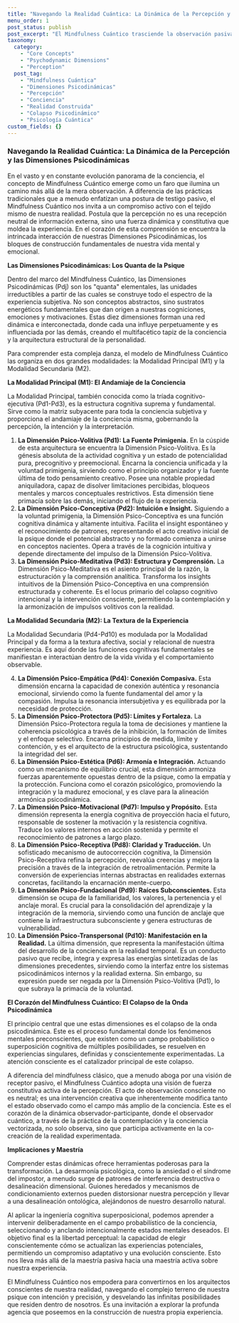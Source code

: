 ```yaml
---
title: "Navegando la Realidad Cuántica: La Dinámica de la Percepción y las Dimensiones Psicodinámicas"
menu_order: 1
post_status: publish
post_excerpt: "El Mindfulness Cuántico trasciende la observación pasiva, invitándonos a explorar la conciencia como un campo dinámico donde nuestra atención activa moldea la realidad. Este enfoque revela cómo nuestras Dimensiones Psicodinámicas, desde la voluntad primigenia hasta la manifestación transpersonal, interactúan para crear nuestra experiencia, ofreciendo herramientas para una maestría profunda sobre nuestro mundo interior y exterior."
taxonomy:
  category:
    - "Core Concepts"
    - "Psychodynamic Dimensions"
    - "Perception"
  post_tag:
    - "Mindfulness Cuántica"
    - "Dimensiones Psicodinámicas"
    - "Percepción"
    - "Conciencia"
    - "Realidad Construida"
    - "Colapso Psicodinámico"
    - "Psicología Cuántica"
custom_fields: {}
---
```


### Navegando la Realidad Cuántica: La Dinámica de la Percepción y las Dimensiones Psicodinámicas

En el vasto y en constante evolución panorama de la conciencia, el concepto de Mindfulness Cuántico emerge como un faro que ilumina un camino más allá de la mera observación. A diferencia de las prácticas tradicionales que a menudo enfatizan una postura de testigo pasivo, el Mindfulness Cuántico nos invita a un compromiso activo con el tejido mismo de nuestra realidad. Postula que la percepción no es una recepción neutral de información externa, sino una fuerza dinámica y constitutiva que moldea la experiencia. En el corazón de esta comprensión se encuentra la intrincada interacción de nuestras Dimensiones Psicodinámicas, los bloques de construcción fundamentales de nuestra vida mental y emocional.

**Las Dimensiones Psicodinámicas: Los Quanta de la Psique**

Dentro del marco del Mindfulness Cuántico, las Dimensiones Psicodinámicas (Pdj) son los "quanta" elementales, las unidades irreductibles a partir de las cuales se construye todo el espectro de la experiencia subjetiva. No son conceptos abstractos, sino sustratos energéticos fundamentales que dan origen a nuestras cogniciones, emociones y motivaciones. Estas diez dimensiones forman una red dinámica e interconectada, donde cada una influye perpetuamente y es influenciada por las demás, creando el multifacético tapiz de la conciencia y la arquitectura estructural de la personalidad.

Para comprender esta compleja danza, el modelo de Mindfulness Cuántico las organiza en dos grandes modalidades: la Modalidad Principal (M1) y la Modalidad Secundaria (M2).

**La Modalidad Principal (M1): El Andamiaje de la Conciencia**

La Modalidad Principal, también conocida como la tríada cognitivo-ejecutiva (Pd1-Pd3), es la estructura cognitiva suprema y fundamental. Sirve como la matriz subyacente para toda la conciencia subjetiva y proporciona el andamiaje de la conciencia misma, gobernando la percepción, la intención y la interpretación.

1.  **La Dimensión Psico-Volitiva (Pd1): La Fuente Primigenia.** En la cúspide de esta arquitectura se encuentra la Dimensión Psico-Volitiva. Es la génesis absoluta de la actividad cognitiva y un estado de potencialidad pura, precognitivo y preemocional. Encarna la conciencia unificada y la voluntad primigenia, sirviendo como el principio organizador y la fuente última de todo pensamiento creativo. Posee una notable propiedad aniquiladora, capaz de disolver limitaciones percibidas, bloqueos mentales y marcos conceptuales restrictivos. Esta dimensión tiene primacía sobre las demás, iniciando el flujo de la experiencia.
2.  **La Dimensión Psico-Conceptiva (Pd2): Intuición e Insight.** Siguiendo a la voluntad primigenia, la Dimensión Psico-Conceptiva es una función cognitiva dinámica y altamente intuitiva. Facilita el insight espontáneo y el reconocimiento de patrones, representando el acto creativo inicial de la psique donde el potencial abstracto y no formado comienza a unirse en conceptos nacientes. Opera a través de la cognición intuitiva y depende directamente del impulso de la Dimensión Psico-Volitiva.
3.  **La Dimensión Psico-Meditativa (Pd3): Estructura y Comprensión.** La Dimensión Psico-Meditativa es el asiento principal de la razón, la estructuración y la comprensión analítica. Transforma los insights intuitivos de la Dimensión Psico-Conceptiva en una comprensión estructurada y coherente. Es el locus primario del colapso cognitivo intencional y la intervención consciente, permitiendo la contemplación y la armonización de impulsos volitivos con la realidad.

**La Modalidad Secundaria (M2): La Textura de la Experiencia**

La Modalidad Secundaria (Pd4-Pd10) es modulada por la Modalidad Principal y da forma a la textura afectiva, social y relacional de nuestra experiencia. Es aquí donde las funciones cognitivas fundamentales se manifiestan e interactúan dentro de la vida vivida y el comportamiento observable.

4.  **La Dimensión Psico-Empática (Pd4): Conexión Compasiva.** Esta dimensión encarna la capacidad de conexión auténtica y resonancia emocional, sirviendo como la fuente fundamental del amor y la compasión. Impulsa la resonancia intersubjetiva y es equilibrada por la necesidad de protección.
5.  **La Dimensión Psico-Protectora (Pd5): Límites y Fortaleza.** La Dimensión Psico-Protectora regula la toma de decisiones y mantiene la coherencia psicológica a través de la inhibición, la formación de límites y el enfoque selectivo. Encarna principios de medida, límite y contención, y es el arquitecto de la estructura psicológica, sustentando la integridad del ser.
6.  **La Dimensión Psico-Estética (Pd6): Armonía e Integración.** Actuando como un mecanismo de equilibrio crucial, esta dimensión armoniza fuerzas aparentemente opuestas dentro de la psique, como la empatía y la protección. Funciona como el corazón psicológico, promoviendo la integración y la madurez emocional, y es clave para la alineación armónica psicodinámica.
7.  **La Dimensión Psico-Motivacional (Pd7): Impulso y Propósito.** Esta dimensión representa la energía cognitiva de proyección hacia el futuro, responsable de sostener la motivación y la resistencia cognitiva. Traduce los valores internos en acción sostenida y permite el reconocimiento de patrones a largo plazo.
8.  **La Dimensión Psico-Receptiva (Pd8): Claridad y Traducción.** Un sofisticado mecanismo de autocorrección cognitiva, la Dimensión Psico-Receptiva refina la percepción, reevalúa creencias y mejora la precisión a través de la integración de retroalimentación. Permite la conversión de experiencias internas abstractas en realidades externas concretas, facilitando la encarnación mente-cuerpo.
9.  **La Dimensión Psico-Fundacional (Pd9): Raíces Subconscientes.** Esta dimensión se ocupa de la familiaridad, los valores, la pertenencia y el anclaje moral. Es crucial para la consolidación del aprendizaje y la integración de la memoria, sirviendo como una función de anclaje que contiene la infraestructura subconsciente y genera estructuras de vulnerabilidad.
10. **La Dimensión Psico-Transpersonal (Pd10): Manifestación en la Realidad.** La última dimensión, que representa la manifestación última del desarrollo de la conciencia en la realidad temporal. Es un conducto pasivo que recibe, integra y expresa las energías sintetizadas de las dimensiones precedentes, sirviendo como la interfaz entre los sistemas psicodinámicos internos y la realidad externa. Sin embargo, su expresión puede ser negada por la Dimensión Psico-Volitiva (Pd1), lo que subraya la primacía de la voluntad.

**El Corazón del Mindfulness Cuántico: El Colapso de la Onda Psicodinámica**

El principio central que une estas dimensiones es el colapso de la onda psicodinámica. Este es el proceso fundamental donde los fenómenos mentales preconscientes, que existen como un campo probabilístico o superposición cognitiva de múltiples posibilidades, se resuelven en experiencias singulares, definidas y conscientemente experimentadas. La atención consciente es el catalizador principal de este colapso.

A diferencia del mindfulness clásico, que a menudo aboga por una visión de receptor pasivo, el Mindfulness Cuántico adopta una visión de fuerza constitutiva activa de la percepción. El acto de observación consciente no es neutral; es una intervención creativa que inherentemente modifica tanto el estado observado como el campo más amplio de la conciencia. Este es el corazón de la dinámica observador-participante, donde el observador cuántico, a través de la práctica de la contemplación y la conciencia vectorizada, no solo observa, sino que participa activamente en la co-creación de la realidad experimentada.

**Implicaciones y Maestría**

Comprender estas dinámicas ofrece herramientas poderosas para la transformación. La desarmonía psicológica, como la ansiedad o el síndrome del impostor, a menudo surge de patrones de interferencia destructiva o desalineación dimensional. Guiones heredados y mecanismos de condicionamiento externos pueden distorsionar nuestra percepción y llevar a una desalineación ontológica, alejándonos de nuestro desarrollo natural.

Al aplicar la ingeniería cognitiva superposicional, podemos aprender a intervenir deliberadamente en el campo probabilístico de la conciencia, seleccionando y anclando intencionalmente estados mentales deseados. El objetivo final es la libertad perceptual: la capacidad de elegir conscientemente cómo se actualizan las experiencias potenciales, permitiendo un compromiso adaptativo y una evolución consciente. Esto nos lleva más allá de la maestría pasiva hacia una maestría activa sobre nuestra experiencia.

El Mindfulness Cuántico nos empodera para convertirnos en los arquitectos conscientes de nuestra realidad, navegando el complejo terreno de nuestra psique con intención y precisión, y desvelando las infinitas posibilidades que residen dentro de nosotros. Es una invitación a explorar la profunda agencia que poseemos en la construcción de nuestra propia experiencia.